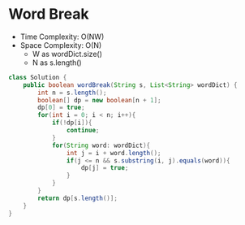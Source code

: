 # Word Break

- Time Complexity: O(NW)
- Space Complexity: O(N)
  - W as wordDict.size()
  - N as s.length()

```java
class Solution {
    public boolean wordBreak(String s, List<String> wordDict) {
        int n = s.length();
        boolean[] dp = new boolean[n + 1];
        dp[0] = true;
        for(int i = 0; i < n; i++){
            if(!dp[i]){
                continue;
            }
            for(String word: wordDict){
                int j = i + word.length();
                if(j <= n && s.substring(i, j).equals(word)){
                    dp[j] = true;
                }
            }
        }
        return dp[s.length()];
    }
}
```
